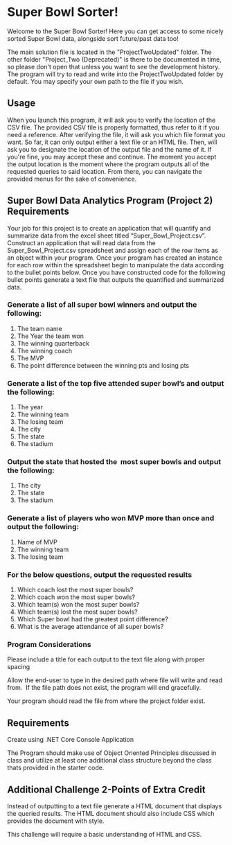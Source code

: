 # Super Bowl Sorter!

Welcome to the Super Bowl Sorter! Here you can get access to some nicely sorted Super Bowl data, alongside sort future/past data too!

The main solution file is located in the "ProjectTwoUpdated" folder. The other folder "Project_Two (Deprecated)" is there to be documented in time, so please don't open that unless you want to see the development history.
The program will try to read and write into the ProjectTwoUpdated folder by default. You may specify your own path to the file if you wish.

## Usage
When you launch this program, it will ask you to verify the location of the CSV file. The provided CSV file is properly formatted, thus refer to it if you need a reference.
After verifying the file, it will ask you which file format you want. So far, it can only output either a text file or an HTML file.
Then, will ask you to designate the location of the output file and the name of it. If you're fine, you may accept these and continue.
The moment you accept the output location is the moment where the program outputs all of the requested queries to said location. From there, you can navigate the provided menus for the sake of convenience.


## Super Bowl Data Analytics Program (Project 2) Requirements

Your job for this project is to create an application that will quantify and summarize data from the excel sheet titled “Super_Bowl_Project.csv”.  Construct an application that will read data from the Super_Bowl_Project.csv spreadsheet and assign each of the row items as an object within your program.  Once your program has created an instance for each row within the spreadsheet begin to manipulate the data according to the bullet points below.  Once you have constructed code for the following bullet points generate a text file that outputs the quantified and summarized data.

### Generate a list of all super bowl winners and output the following:

1. The team name
2. The Year the team won
3. The winning quarterback
4. The winning coach
5. The MVP
6. The point difference between the winning pts and losing pts


### Generate a list of the top five attended super bowl’s and output the following:

1. The year
2. The winning team
3. The losing team
4. The city
5. The state
6. The stadium

### Output the state that hosted the  most super bowls and output the following:

1. The city
2. The state
3. The stadium

### Generate a list of players who won MVP more than once and output the following:

1. Name of MVP
2. The winning team
3. The losing team

### For the below questions, output the requested results

1. Which coach lost the most super bowls?
2. Which coach won the most super bowls?
3. Which team(s) won the most super bowls?
4. Which team(s) lost the most super bowls?
5. Which Super bowl had the greatest point difference?
6. What is the average attendance of all super bowls?

### Program Considerations

Please include a title for each output to the text file along with proper spacing

Allow the end-user to type in the desired path where file will write and read from.  If the file path does not exist, the program will end gracefully.

Your program should read the file from where the project folder exist.

## Requirements

Create using .NET Core Console Application

The Program should make use of Object Oriented Principles discussed in class and utilize at least one additional class structure beyond the class thats provided in the starter code.



## Additional Challenge 2-Points of Extra Credit
Instead of outputting to a text file generate a HTML document that displays the queried results.  The HTML document should also include CSS which provides the document with style.

This challenge will require a basic understanding of HTML and CSS.
